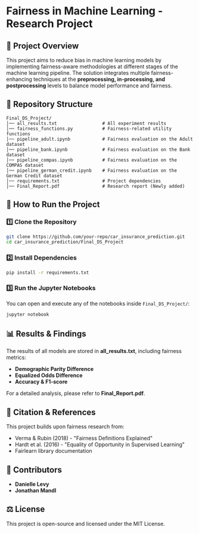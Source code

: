# Fairness in Machine Learning - Research Project

## 📌 Project Overview
This project aims to reduce bias in machine learning models by implementing fairness-aware methodologies at different stages of the machine learning pipeline. The solution integrates multiple fairness-enhancing techniques at the **preprocessing, in-processing, and postprocessing** levels to balance model performance and fairness.

## 📂 Repository Structure
```
Final_DS_Project/
│── all_results.txt                 # All experiment results
│── fairness_functions.py           # Fairness-related utility functions
│── pipeline_adult.ipynb            # Fairness evaluation on the Adult dataset
│── pipeline_bank.ipynb             # Fairness evaluation on the Bank dataset
│── pipeline_compas.ipynb           # Fairness evaluation on the COMPAS dataset
│── pipeline_german_credit.ipynb    # Fairness evaluation on the German Credit dataset
│── requirements.txt                # Project dependencies
│── Final_Report.pdf                # Research report (Newly added)
```

## 🚀 How to Run the Project
### 1️⃣ Clone the Repository
```bash
git clone https://github.com/your-repo/car_insurance_prediction.git
cd car_insurance_prediction/Final_DS_Project
```

### 2️⃣ Install Dependencies
```bash
pip install -r requirements.txt
```

### 3️⃣ Run the Jupyter Notebooks
You can open and execute any of the notebooks inside `Final_DS_Project/`:
```bash
jupyter notebook
```

## 📊 Results & Findings
The results of all models are stored in **all_results.txt**, including fairness metrics:
- **Demographic Parity Difference**
- **Equalized Odds Difference**
- **Accuracy & F1-score**

For a detailed analysis, please refer to **Final_Report.pdf**.

## 📄 Citation & References
This project builds upon fairness research from:
- Verma & Rubin (2018) - "Fairness Definitions Explained"
- Hardt et al. (2016) - "Equality of Opportunity in Supervised Learning"
- Fairlearn library documentation

## 👥 Contributors
- **Danielle Levy**
- **Jonathan Mandl**

## ⚖️ License
This project is open-source and licensed under the MIT License.



